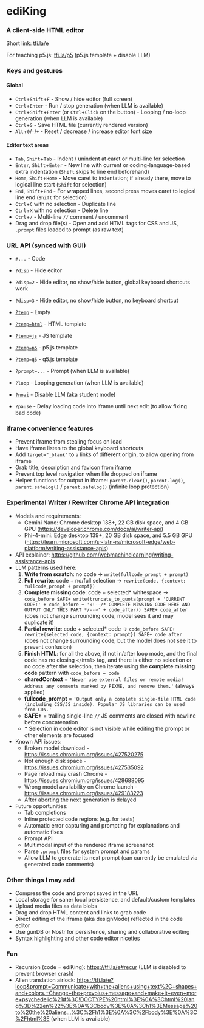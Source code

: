 # ediKing
### A client-side HTML editor
Short link: [tfi.la/e](https://tfi.la/e)

For teaching p5.js: [tfi.la/p5](https://tfi.la/p5)  (p5.js template + disable LLM)

### Keys and gestures
#### Global
- `Ctrl`+`Shift`+`F` - Show / hide editor (full screen)
- `Ctrl`+`Enter` - Run / stop generation (when LLM is available)
- `Ctrl`+`Shift`+`Enter` (or `Ctrl`+`Click` on the button) - Looping / no-loop generation (when LLM is available)
- `Ctrl`+`S` - Save HTML file (currently rendered version)
- `Alt`+`0`/`-`/`+` - Reset / decrease / increase editor font size

#### Editor text areas
- `Tab`, `Shift`+`Tab` - Indent / unindent at caret or multi-line for selection
- `Enter`, `Shift`+`Enter` - New line with current or coding-language-based extra indentation (`Shift` skips to line end beforehand)
- `Home`, `Shift`+`Home` - Move caret to indentation; if already there, move to logical line start (`Shift` for selection) 
- `End`, `Shift`+`End` - For wrapped lines, second press moves caret to logical line end (`Shift` for selection)
- `Ctrl`+`C` with no selection - Duplicate line
- `Ctrl`+`X` with no selection - Delete line
- `Ctrl`+`/` - Multi-line `//` comment / uncomment
- Drag and drop file(s) - Open and add HTML tags for CSS and JS, `.prompt` files loaded to prompt (as raw text)

### URL API (synced with GUI)
- `#...` - Code


- `?disp` - Hide editor
- `?disp=2` - Hide editor, no show/hide button, global keyboard shortcuts work
- `?disp=3` - Hide editor, no show/hide button, no keyboard shortcut


- [`?temp`](https://tfi.la/e?temp) - Empty
- [`?temp=html`](https://tfi.la/e?temp=html) - HTML template
- [`?temp=js`](https://tfi.la/e?temp=js) - JS template
- [`?temp=p5`](https://tfi.la/e?temp=p5) - p5.js template
- [`?temp=q5`](https://tfi.la/e?temp=q5) - q5.js template


- `?prompt=...` - Prompt (when LLM is available)
- `?loop` - Looping generation (when LLM is available)
- [`?noai`](https://tfi.la/e?noai) - Disable LLM (aka student mode)


- `?pause` - Delay loading code into iframe until next edit (to allow fixing bad code)

### iframe convenience features
- Prevent iframe from stealing focus on load
- Have iframe listen to the global keyboard shortcuts
- Add `target="_blank"` to `a` links of different origin, to allow opening from iframe
- Grab title, description and favicon from iframe
- Prevent top level navigation when file dropped on iframe
- Helper functions for output in iframe: `parent.clear()`, `parent.log()`, `parent.safeLog()` / `parent.safelog()` (infinite loop protection)

### Experimental Writer / Rewriter Chrome API integration
- Models and requirements:
  - Gemini Nano: Chrome desktop 138+, 22 GB disk space, and 4 GB GPU (https://developer.chrome.com/docs/ai/writer-api)
  - Phi-4-mini: Edge desktop 139+, 20 GB disk space, and 5.5 GB GPU (https://learn.microsoft.com/sr-latn-rs/microsoft-edge/web-platform/writing-assistance-apis)
- API explainer: https://github.com/webmachinelearning/writing-assistance-apis
- LLM patterns used here:
  1. __Write from scratch__: no code -> `write(fullcode_prompt + prompt)`
  2. __Full rewrite__: code + no/full selection -> `rewrite(code, {context: fullcode_prompt + prompt})`
  3. __Complete missing code__: code + selected* whitespace -> `code_before SAFE+ write(truncate_to_quota(prompt + 'CURRENT CODE:' + code_before + '<!--/* COMPLETE MISSING CODE HERE AND OUTPUT ONLY THIS PART */-->' + code_after)) SAFE+ code_after` (does not change surrounding code, model sees it and may duplicate it)
  4. __Partial rewrite__: code + selected* code -> `code_before SAFE+ rewrite(selected_code, {context: prompt}) SAFE+ code_after` (does not change surrounding code, but the model does not see it to prevent confusion)
  5. __Finish HTML__: for all the above, if not in/after loop mode, and the final code has no closing `</html>` tag, and there is either no selection or no code after the selection, then iterate using the __complete missing code__ pattern with `code_before = code`
  - __sharedContext__ = `'Never use external files or remote media! Address any comments marked by FIXME, and remove them.'` (always applied)
  - __fullcode_prompt__ = `'Output only a complete single-file HTML code (including CSS/JS inside). Popular JS libraries can be used from CDN.'`
  - __SAFE+__ = trailing single-line `//` JS comments are closed with newline before concatenation
  - __*__ Selection in code editor is not visible while editing the prompt or other elements are focused
- Known API issues:
  - Broken model download - https://issues.chromium.org/issues/427520275
  - Not enough disk space - https://issues.chromium.org/issues/427535092
  - Page reload may crash Chrome - https://issues.chromium.org/issues/428688095
  - Wrong model availability on Chrome launch - https://issues.chromium.org/issues/429183223
  - After aborting the next generation is delayed
- Future opportunities:
  - Tab completions
  - Inline protected code regions (e.g. for tests)
  - Automatic error capturing and prompting for explanations and automatic fixes
  - Prompt API
  - Multimodal input of the rendered iframe screenshot
  - Parse `.prompt` files for system prompt and params
  - Allow LLM to generate its next prompt (can currently be emulated via generated code comments)

### Other things I may add
- Compress the code and prompt saved in the URL
- Local storage for saner local persistence, and default/custom templates
- Upload media files as data blobs
- Drag and drop HTML content and links to grab code
- Direct editing of the iframe (aka designMode) reflected in the code editor
- Use gunDB or Nostr for persistence, sharing and collaborative editing
- Syntax highlighting and other code editor niceties

### Fun
- Recursion (code = ediKing): https://tfi.la/e#recur (LLM is disabled to prevent browser crash)
- Alien translation airlock: https://tfi.la/e?loop&prompt=Communicate+with+the+aliens+using+text%2C+shapes+and+colors.+Change+the+prevoius+message+and+make+it+even+more+psychedelic%21#%3C!DOCTYPE%20html%3E%0A%3Chtml%20lang%3D%22en%22%3E%0A%3Cbody%3E%0A%3Ch1%3EMessage%20to%20the%20aliens...%3C%2Fh1%3E%0A%3C%2Fbody%3E%0A%3C%2Fhtml%3E (when LLM is available)